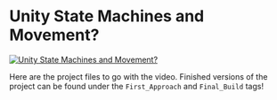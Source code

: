 # Unity State Machines and Movement?
[![Unity State Machines and Movement?](https://img.youtube.com/vi/lYgFfF9B2Qg/0.jpg)](https://www.youtube.com/watch?v=lYgFfF9B2Qg)


Here are the project files to go with the video.  Finished versions of the project can be found under the `First_Approach` and `Final_Build` tags!